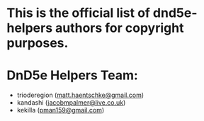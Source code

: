 # This is the official list of dnd5e-helpers authors for copyright purposes.
#
# DnD5e Helpers Team:
- trioderegion (matt.haentschke@gmail.com)
- kandashi (jacobmpalmer@live.co.uk)
- kekilla (pman159@gmail.com)
